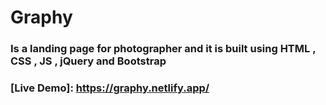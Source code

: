 # Graphy

### Is a landing page for photographer and it is built using HTML , CSS , JS , jQuery and Bootstrap


### [Live Demo]: https://graphy.netlify.app/
